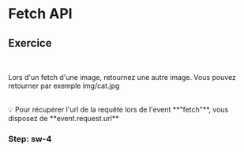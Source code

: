<!-- .slide: class="exercice sfeir-bg-pink" -->

# Fetch API

## Exercice

<br>

Lors d'un fetch d'une image, retournez une autre image. Vous pouvez retourner par exemple img/cat.jpg

<br>
💡 Pour récupérer l'url de la requête lors de l'event **"fetch"**, vous disposez de **event.request.url**

### Step: sw-4
